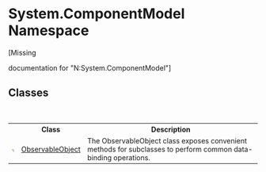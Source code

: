 # System.ComponentModel Namespace
 

\[Missing <summary> documentation for "N:System.ComponentModel"\]


## Classes
&nbsp;<table><tr><th></th><th>Class</th><th>Description</th></tr><tr><td>![Public class](media/pubclass.gif "Public class")</td><td><a href="9a6e11c4-9d3b-7b5d-e65a-1fad788274e1.md">ObservableObject</a></td><td>
The ObservableObject class exposes convenient methods for subclasses to perform common data-binding operations.</td></tr></table>&nbsp;
